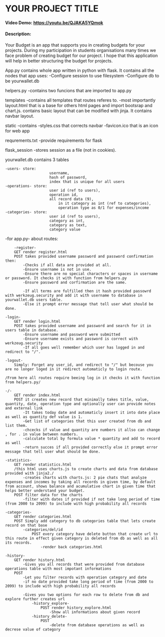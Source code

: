 # YOUR PROJECT TITLE
#### Video Demo:  https://youtu.be/QJAKA5YQmok
#### Description:
Your Budget is an app that supports you in creating budgets for your projects. During my participation in students organisations many times we face problem of creating budget for our project. I hope that this application will help in better structuring the budget for projects.

App.py contains whole app written in python with flask. It contains all the nodes that app uses:
-Configure session to use filesystem
-Configure db to be yourwallet.db

helpers.py
-contains two funcions that are imported to app.py

templates
-contains all templates that routes referes to.
-most importantly layout.html that is a base for others html pages and import bootsrap and chart.js. contains basic layout that can be modified with jinja. It contains navbar layout.

static
-contains
    -styles.css that corrects navbar
    -favicon.ico that is an icon for web app

requrements.txt
-provide requirements for flask

flask_session
-stores session as a file (not in cookies).

yourwallet.db
    contains 3 tables

    -users- store:
                        username,
                        hash of password,
                        index that is unique for all users
    -operations- store:
                        user id (ref to users),
                        operation id,
                        all record data (9),
                            in it category as int (ref to categories),
                            operation type as 0/1 for expenses/income
    -categories- store:
                        user id (ref to users),
                        category as int,
                        category as text,
                        category value

   -for app.py-
   about routes:
   
        -register-
        GET render register.html
        POST takes provided username password and password confirmation then:
            -Checks if all data are provided at all.
            -Ensure username is not in use.
            -Ensure there are no special characters or spaces in username or password. It checks it with function from helpers.py
            -Ensure password and corfirmation are the same.

            -If all terms are fulfilled then it hash provided passowrd with werkzeug.security and add it with username to database in yourwallet.db users table.
            -Else it prompt error message that tell user what should be done.

    -login-
        GET render login.html
        POST takes provided username and password and search for it in users table in database.
            -Ensure username and password were submitted
            -Ensure username exists and password is correct with werkzeug.security
            -If all goes well remember which user has logged in and redirect to "/".

    -logout-
        Simply: Forget any user_id, and redirect to "/" but becouse you are no longer loged in it redirect automaticly to login route.

    /From here all routes require beeing log in it checks it with function from helpers.py/

    -/-
        GET render index.html
        POST it creates new record that minimally takes title, value, quantity, date, operation type and optionally user can provide notes and external link
            -It takes today date and automaticly insert it into date place as well as quantity def value is 1.
            -Get list of categories that this user created from db and list them.
            -chcecks if value and quantity are numbers it allso can change , for . in value between numbers.
            -calculate total by formula value * quantity and add to record as well
            -return succes if all provided correctly else it prompt error message that tell user what should be done.

    -statistics-
        GET render statistics.html
        /this html uses charts.js to create charts and data from database provided with jinja2./
            -creates charts with charts.js: 2 pie chats that analyze expenses and incomes by taking all records in given time, by default from account, shows balance and acumulative chart in given time that helps better understand your budget.
        POST filter data for the charts
            -filter with dates if provided if not take long period of time (from 2000 to 2099) to include with high probability all records

    -categories-
        GET render categories.html
        POST Simply add category to db categories table that lets create record on that base
            -categories/del/id
                POST every category have delete button that create url to this route in effect given category is deleted from db as well as all its records.
                    -render back categories.html

    -history-
        GET render history.html
            -Gives you all records that were provided from database operations table with most impotant informations
        POST
            -Let you filter records with operation category and date
            -if no date provided take long period of time (from 2000 to 2099) to include with high probability all records

            -Gives you two options for each row to delete from db and explore further creates url
                -history_explore-
                    POST render history_explore.html
                        -Show all informations about given record
                -history_delete-
                    POST
                        -delete from database operations as well as decrese value of category
